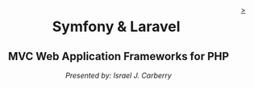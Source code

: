 <div style="float: right;">

[>](./index-1.md)

</div>

<center>

Symfony & Laravel
=================

MVC Web Application Frameworks for PHP
---------------------------------------

_Presented by: Israel J. Carberry_

</center>
